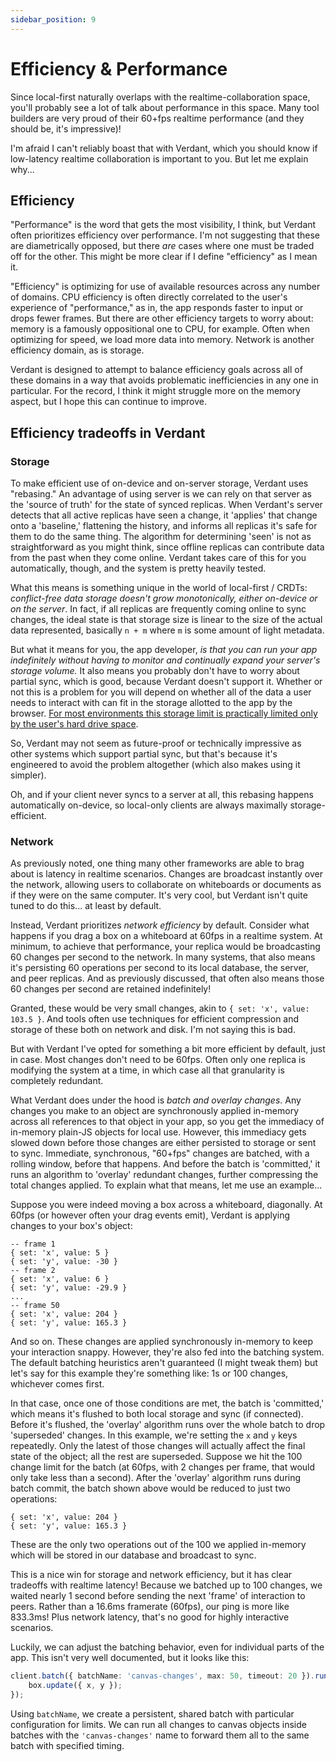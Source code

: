 ```yaml
---
sidebar_position: 9
---
```


# Efficiency & Performance

Since local-first naturally overlaps with the realtime-collaboration space, you'll probably see a lot of talk about performance in this space. Many tool builders are very proud of their 60+fps realtime performance (and they should be, it's impressive)!

I'm afraid I can't reliably boast that with Verdant, which you should know if low-latency realtime collaboration is important to you. But let me explain why...

## Efficiency

"Performance" is the word that gets the most visibility, I think, but Verdant often prioritizes efficiency over performance. I'm not suggesting that these are diametrically opposed, but there _are_ cases where one must be traded off for the other. This might be more clear if I define "efficiency" as I mean it.

"Efficiency" is optimizing for use of available resources across any number of domains. CPU efficiency is often directly correlated to the user's experience of "performance," as in, the app responds faster to input or drops fewer frames. But there are other efficiency targets to worry about: memory is a famously oppositional one to CPU, for example. Often when optimizing for speed, we load more data into memory. Network is another efficiency domain, as is storage.

Verdant is designed to attempt to balance efficiency goals across all of these domains in a way that avoids problematic inefficiencies in any one in particular. For the record, I think it might struggle more on the memory aspect, but I hope this can continue to improve.

## Efficiency tradeoffs in Verdant

### Storage

To make efficient use of on-device and on-server storage, Verdant uses "rebasing." An advantage of using server is we can rely on that server as the 'source of truth' for the state of synced replicas. When Verdant's server detects that all active replicas have seen a change, it 'applies' that change onto a 'baseline,' flattening the history, and informs all replicas it's safe for them to do the same thing. The algorithm for determining 'seen' is not as straightforward as you might think, since offline replicas can contribute data from the past when they come online. Verdant takes care of this for you automatically, though, and the system is pretty heavily tested.

What this means is something unique in the world of local-first / CRDTs: _conflict-free data storage doesn't grow monotonically, either on-device or on the server_. In fact, if all replicas are frequently coming online to sync changes, the ideal state is that storage size is linear to the size of the actual data represented, basically `n + m` where `m` is some amount of light metadata.

But what it means for you, the app developer, _is that you can run your app indefinitely without having to monitor and continually expand your server's storage volume._ It also means you probably don't have to worry about partial sync, which is good, because Verdant doesn't support it. Whether or not this is a problem for you will depend on whether all of the data a user needs to interact with can fit in the storage allotted to the app by the browser. [For most environments this storage limit is practically limited only by the user's hard drive space](https://developer.mozilla.org/en-US/docs/Web/API/Storage_API/Storage_quotas_and_eviction_criteria).

So, Verdant may not seem as future-proof or technically impressive as other systems which support partial sync, but that's because it's engineered to avoid the problem altogether (which also makes using it simpler).

Oh, and if your client never syncs to a server at all, this rebasing happens automatically on-device, so local-only clients are always maximally storage-efficient.

### Network

As previously noted, one thing many other frameworks are able to brag about is latency in realtime scenarios. Changes are broadcast instantly over the network, allowing users to collaborate on whiteboards or documents as if they were on the same computer. It's very cool, but Verdant isn't quite tuned to do this... at least by default.

Instead, Verdant prioritizes _network efficiency_ by default. Consider what happens if you drag a box on a whiteboard at 60fps in a realtime system. At minimum, to achieve that performance, your replica would be broadcasting 60 changes per second to the network. In many systems, that also means it's persisting 60 operations per second to its local database, the server, and peer replicas. And as previously discussed, that often also means those 60 changes per second are retained indefinitely!

Granted, these would be very small changes, akin to `{ set: 'x', value: 103.5 }`. And tools often use techniques for efficient compression and storage of these both on network and disk. I'm not saying this is bad.

But with Verdant I've opted for something a bit more efficient by default, just in case. Most changes don't need to be 60fps. Often only one replica is modifying the system at a time, in which case all that granularity is completely redundant.

What Verdant does under the hood is _batch and overlay changes_. Any changes you make to an object are synchronously applied in-memory across all references to that object in your app, so you get the immediacy of in-memory plain-JS objects for local use. However, this immediacy gets slowed down before those changes are either persisted to storage or sent to sync. Immediate, synchronous, "60+fps" changes are batched, with a rolling window, before that happens. And before the batch is 'committed,' it runs an algorithm to 'overlay' redundant changes, further compressing the total changes applied. To explain what that means, let me use an example...

Suppose you were indeed moving a box across a whiteboard, diagonally. At 60fps (or however often your drag events emit), Verdant is applying changes to your box's object:

```
-- frame 1
{ set: 'x', value: 5 }
{ set: 'y', value: -30 }
-- frame 2
{ set: 'x', value: 6 }
{ set: 'y', value: -29.9 }
...
-- frame 50
{ set: 'x', value: 204 }
{ set: 'y', value: 165.3 }
```

And so on. These changes are applied synchronously in-memory to keep your interaction snappy. However, they're also fed into the batching system. The default batching heuristics aren't guaranteed (I might tweak them) but let's say for this example they're something like: 1s or 100 changes, whichever comes first.

In that case, once one of those conditions are met, the batch is 'committed,' which means it's flushed to both local storage and sync (if connected). Before it's flushed, the 'overlay' algorithm runs over the whole batch to drop 'superseded' changes. In this example, we're setting the `x` and `y` keys repeatedly. Only the latest of those changes will actually affect the final state of the object; all the rest are superseded. Suppose we hit the 100 change limit for the batch (at 60fps, with 2 changes per frame, that would only take less than a second). After the 'overlay' algorithm runs during batch commit, the batch shown above would be reduced to just two operations:

```
{ set: 'x', value: 204 }
{ set: 'y', value: 165.3 }
```

These are the only two operations out of the 100 we applied in-memory which will be stored in our database and broadcast to sync.

This is a nice win for storage and network efficiency, but it has clear tradeoffs with realtime latency! Because we batched up to 100 changes, we waited nearly 1 second before sending the next 'frame' of interaction to peers. Rather than a 16.6ms framerate (60fps), our ping is more like 833.3ms! Plus network latency, that's no good for highly interactive scenarios.

Luckily, we can adjust the batching behavior, even for individual parts of the app. This isn't very well documented, but it looks like this:

```ts
client.batch({ batchName: 'canvas-changes', max: 50, timeout: 20 }).run(() => {
	box.update({ x, y });
});
```

Using `batchName`, we create a persistent, shared batch with particular configuration for limits. We can run all changes to canvas objects inside batches with the `'canvas-changes'` name to forward them all to the same batch with specified timing.
